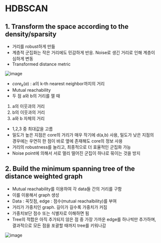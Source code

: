 # HDBSCAN

## 1. Transform the space according to the density/sparsity
- 거리를 robust하게 만듦
- 계층적 군집화는 작은 거리에도 민감하게 반응. Noise로 생긴 거리로 인해 계층이 심하게 변동
- Transformed distance metric

![image](https://user-images.githubusercontent.com/80622859/235342223-ca6c12a2-2649-47be-8323-6aa6eb4a7d3c.png)

- $core_k(a)$ : a의 k-th nearest neighbor까지의 거리
- Mutual reachability
- 두 점 a와 b의 거리를 잴 때
1. a의 이웃과의 거리
2. b의 이웃과의 거리
3. a와 b 자체의 거리
- 1,2,3 중 최대값을 고름
- 밀도가 높은 지점은 core의 거리가 매우 작기에 d(a,b) 사용,  밀도가 낮은 지점의 경우에는 우연히 한 점이 바로 옆에 존재해도 core의 정보 사용
- 거리의 robustness를 늘리고, 최종적으로 더 효율적인 군집화 가능
- Noise point에 의해서 서로 멀리 떨어진 군집이 하나로 묶이는 것을 방지

## 2. Build the minimum spanning tree of the distance weighted graph

- Mutual reachability를 이용하여 각 data들 간의 거리를 구함
- 이를 이용해서 graph 생성
- Data : 꼭짓점, edge : 점수(mutual reachalbility)를 부여
- 거리가 가중치인 graph. 길이가 길수록 가중치가 커짐
- 가중치보단 점수 또는 식별자로 이해하면 됨
- Tree의 적합은 아직 추가되지 않은 점 중 가장 가까운 edge를 하나씩만 추가하며, 결과적으로 모든 점을 포괄할 때까지 tree를 키워나감

![image](https://user-images.githubusercontent.com/80622859/235342693-a786e97b-7d3e-43cd-9911-dc5954a44b83.png)

